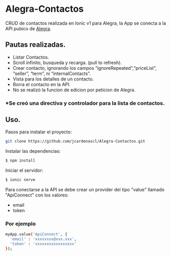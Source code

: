 Alegra-Contactos
==============

CRUD de contactos realizada en Ionic v1 para Alegra, la App se conecta a la API pubico de [Alegra](https://developer.alegra.com/). 

## Pautas realizadas.
  - Listar Contactos.
  - Scroll infinito, busqueda y recarga. (pull to refresh).
  - Crear contacto, ignorando los campos  “ignoreRepeated”,“priceList”, “seller”, “term”, ni “internalContacts”.
  - Vista para los detalles de un contacto.
  - Borra el contacto en la API.
  - No se realizó la funcion de edicion por peticion de Alegra.
  
### *Se creó una directiva y controlador para la lista de contactos.

## Uso.
Pasos para instalar el proyecto:

```bash
git clone https://github.com/jcardenascl/Alegra-Contactos.git
```

Instalar las dependencias:

```bash
$ npm install
```

Iniciar el servidor:

```bash
$ ionic serve
```

Para conectarse a la API se debe crear un provider del tipo "value" llamado "ApiConnect" con los valores: 
- email
- token


### Por ejemplo

```sh
myApp.value('ApiConnect', {
  'email' : 'xxxxxxxx@xxx.xxx',
  'token' : 'xxxxxxxxxxxxxxxxx'
});
```